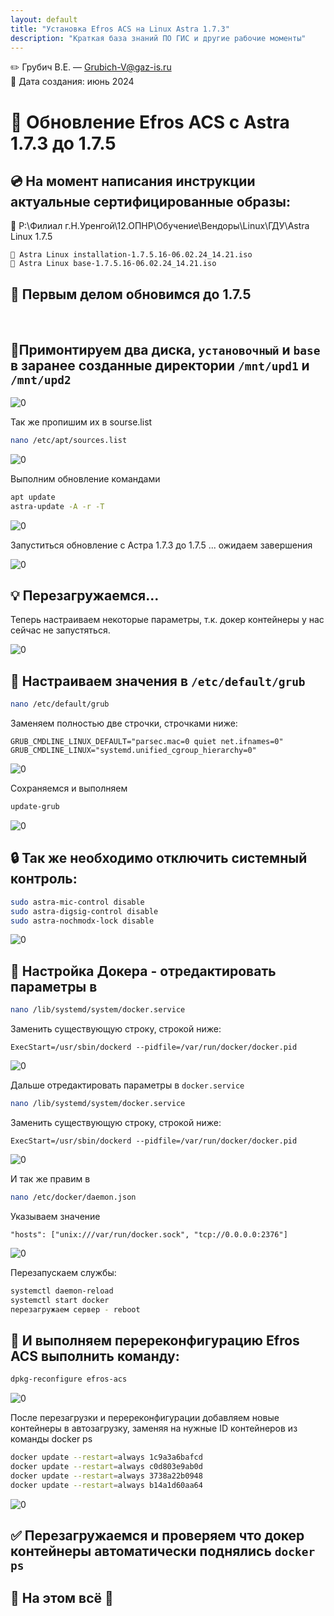 ```yaml
---
layout: default
title: "Установка Efros ACS на Linux Astra 1.7.3"
description: "Краткая база знаний ПО ГИС и другие рабочие моменты"
---
```


✏️ Грубич В.Е. — Grubich-V@gaz-is.ru <br>
📆 Дата создания: июнь 2024 <br>

# 🚀 Обновление Efros ACS с Astra 1.7.3 до 1.7.5

## 💿 На момент написания инструкции актуальные сертифицированные образы:

📂 P:\Филиал г.Н.Уренгой\12.ОПНР\Обучение\Вендоры\Linux\ГДУ\Astra Linux 1.7.5

    🧩 Astra Linux installation-1.7.5.16-06.02.24_14.21.iso
    🧩 Astra Linux base-1.7.5.16-06.02.24_14.21.iso

## 🔄 Первым делом обновимся до 1.7.5
<br>

## 📀Примонтируем два диска, `установочный` и `base` в заранее созданные директории `/mnt/upd1` и `/mnt/upd2`


![0](https://raw.githubusercontent.com/kak2pan0-crypto/private/main/gis/images/leb6y0xbe8.jpg)

Так же пропишим их в sourse.list

```bash
nano /etc/apt/sources.list
```

![0](https://raw.githubusercontent.com/kak2pan0-crypto/private/main/gis/images/p8jh7po5q1.jpg)

Выполним обновление командами

```bash
apt update
astra-update -A -r -T
```

![0](https://raw.githubusercontent.com/kak2pan0-crypto/private/main/gis/images/rqkqeyhlka.jpg)

Запуститься обновление с Астра 1.7.3 до 1.7.5 ... ожидаем завершения

![0](https://raw.githubusercontent.com/kak2pan0-crypto/private/main/gis/images/qgwdbkcdc1.jpg)


## 💡 Перезагружаемся...

Теперь настраиваем некоторые параметры, т.к. докер контейнеры у нас сейчас не запустяться.

![0](https://raw.githubusercontent.com/kak2pan0-crypto/private/main/gis/images/2ukml1hl1u.jpg)


## 🧠 Настраиваем значения в `/etc/default/grub`

```bash
nano /etc/default/grub
```

Заменяем полностью две строчки, строчками ниже:

```text
GRUB_CMDLINE_LINUX_DEFAULT="parsec.mac=0 quiet net.ifnames=0"
GRUB_CMDLINE_LINUX="systemd.unified_cgroup_hierarchy=0"
```

![0](https://raw.githubusercontent.com/kak2pan0-crypto/private/main/gis/images/0g2b65u5mb003.jpg)

Сохраняемся и выполняем

```bash
update-grub
```

![0](https://raw.githubusercontent.com/kak2pan0-crypto/private/main/gis/images/diwrpbl6fr003.jpg)


## 🔒 Так же необходимо отключить системный контроль:

```bash
sudo astra-mic-control disable
sudo astra-digsig-control disable
sudo astra-nochmodx-lock disable
```

![0](https://raw.githubusercontent.com/kak2pan0-crypto/private/main/gis/images/cibvueia5i003.jpg)


## 🐳 Настройка Докера - отредактировать параметры в 

```bash
nano /lib/systemd/system/docker.service
```

Заменить существующую строку, строкой ниже:

```text
ExecStart=/usr/sbin/dockerd --pidfile=/var/run/docker/docker.pid
```

![0](https://raw.githubusercontent.com/kak2pan0-crypto/private/main/gis/images/fm4quhpr7x003.jpg)



Дальше отредактировать параметры в `docker.service`

```bash
nano /lib/systemd/system/docker.service
```

Заменить существующую строку, строкой ниже:

```text
ExecStart=/usr/sbin/dockerd --pidfile=/var/run/docker/docker.pid
```

![0](https://raw.githubusercontent.com/kak2pan0-crypto/private/main/gis/images/fm4quhpr7x003.jpg)

И так же правим в 

```bash
nano /etc/docker/daemon.json
```

Указываем значение

```text
"hosts": ["unix:///var/run/docker.sock", "tcp://0.0.0.0:2376"]
```

![0](https://raw.githubusercontent.com/kak2pan0-crypto/private/main/gis/images/sgnhfqjxqe003.jpg)

Перезапускаем службы:

```bash
systemctl daemon-reload
systemctl start docker
перезагружаем сервер - reboot
```


## 🧩 И выполняем перереконфигурацию Efros ACS выполнить команду:

```bash
dpkg-reconfigure efros-acs
```

![0](https://raw.githubusercontent.com/kak2pan0-crypto/private/main/gis/images/xgxncvvmie.jpg)

После перезагрузки и перереконфигурации добавляем новые контейнеры в автозагрузку, заменяя на нужные ID контейнеров из команды docker ps

```bash
docker update --restart=always 1c9a3a6bafcd
docker update --restart=always c0d803e9ab0d
docker update --restart=always 3738a22b0948
docker update --restart=always b14a1d60aa64
```

![0](https://raw.githubusercontent.com/kak2pan0-crypto/private/main/gis/images/44i44r51tk.jpg)


## ✅ Перезагружаемся и проверяем что докер контейнеры автоматически поднялись `docker ps`


## 🎉 На этом всё 🎉
